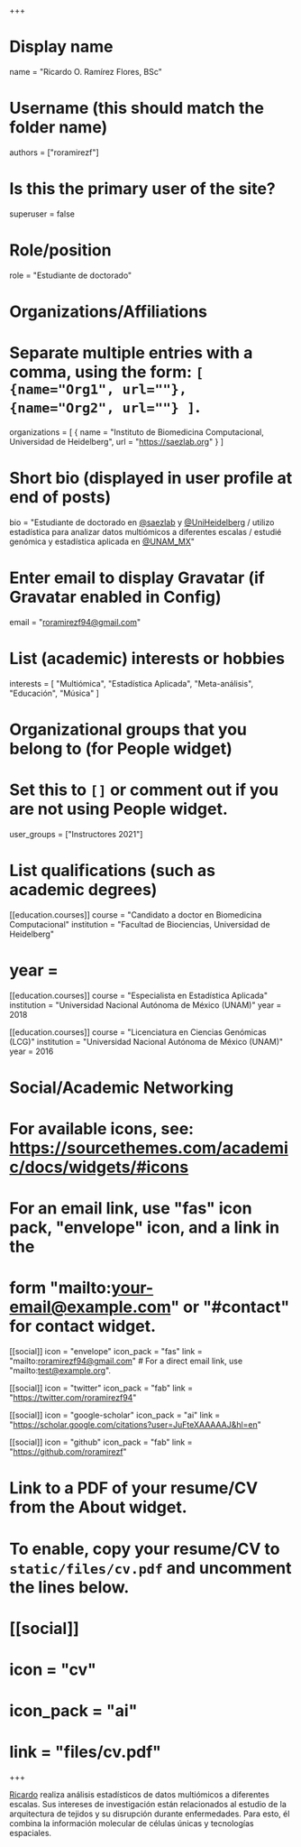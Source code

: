 +++
# Display name
name = "Ricardo O. Ramírez Flores, BSc"

# Username (this should match the folder name)
authors = ["roramirezf"]

# Is this the primary user of the site?
superuser = false

# Role/position
role = "Estudiante de doctorado"

# Organizations/Affiliations
#   Separate multiple entries with a comma, using the form: `[ {name="Org1", url=""}, {name="Org2", url=""} ]`.
organizations = [ { name = "Instituto de Biomedicina Computacional, Universidad de Heidelberg", url = "https://saezlab.org" } ]

# Short bio (displayed in user profile at end of posts)
bio = "Estudiante de doctorado en [@saezlab](https://twitter.com/saezlab) y [@UniHeidelberg](https://twitter.com/UniHeidelberg) / utilizo estadística para analizar datos multiómicos a diferentes escalas / estudié genómica y estadística aplicada en [@UNAM_MX](https://twitter.com/UNAM_MX)"

# Enter email to display Gravatar (if Gravatar enabled in Config)
email = "roramirezf94@gmail.com"

# List (academic) interests or hobbies
interests = [
  "Multiómica",
  "Estadística Aplicada",
  "Meta-análisis",
  "Educación",
  "Música"
]

# Organizational groups that you belong to (for People widget)
#   Set this to `[]` or comment out if you are not using People widget.
user_groups = ["Instructores 2021"]

# List qualifications (such as academic degrees)
[[education.courses]]
  course = "Candidato a doctor en Biomedicina Computacional"
  institution = "Facultad de Biociencias, Universidad de Heidelberg"
#  year = 

[[education.courses]]
  course = "Especialista en Estadística Aplicada"
  institution = "Universidad Nacional Autónoma de México (UNAM)"
  year = 2018

[[education.courses]]
  course = "Licenciatura en Ciencias Genómicas (LCG)"
  institution = "Universidad Nacional Autónoma de México (UNAM)"
  year = 2016

# Social/Academic Networking
# For available icons, see: https://sourcethemes.com/academic/docs/widgets/#icons
#   For an email link, use "fas" icon pack, "envelope" icon, and a link in the
#   form "mailto:your-email@example.com" or "#contact" for contact widget.

[[social]]
  icon = "envelope"
  icon_pack = "fas"
  link = "mailto:roramirezf94@gmail.com"  # For a direct email link, use "mailto:test@example.org".

[[social]]
  icon = "twitter"
  icon_pack = "fab"
  link = "https://twitter.com/roramirezf94"

[[social]]
  icon = "google-scholar"
  icon_pack = "ai"
  link = "https://scholar.google.com/citations?user=JuFteXAAAAAJ&hl=en"

[[social]]
  icon = "github"
  icon_pack = "fab"
  link = "https://github.com/roramirezf"

# Link to a PDF of your resume/CV from the About widget.
# To enable, copy your resume/CV to `static/files/cv.pdf` and uncomment the lines below.
# [[social]]
#   icon = "cv"
#   icon_pack = "ai"
#   link = "files/cv.pdf"

+++

[Ricardo](https://twitter.com/roramirezf94) realiza análisis estadísticos de datos multiómicos a diferentes escalas. Sus intereses de investigación están relacionados al estudio de la arquitectura de tejidos y su disrupción durante enfermedades. Para esto, él combina la información molecular de células únicas y tecnologías espaciales.